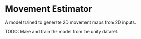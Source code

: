 # Movement Estimator

A model trained to generate 2D movement maps from 2D inputs.

TODO: Make and train the model from the unity dataset.